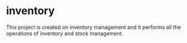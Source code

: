 # inventory
This project is created on inventory management and it performs all the operations of inventory and stock management.
